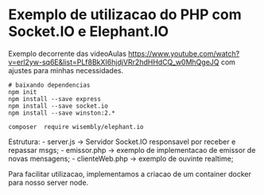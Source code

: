 # Exemplo de utilizacao do PHP com Socket.IO e Elephant.IO

Exemplo decorrente das videoAulas https://www.youtube.com/watch?v=erl2yw-sq6E&list=PLf8BkXI6hjdjVRr2hdHHdCQ_w0MhQgeJQ com ajustes para minhas necessidades.

```shell=
# baixando dependencias
npm init
npm install --save express
npm install --save socket.io
npm install --save winston:2.*

composer  require wisembly/elephant.io
```

Estrutura:
    - server.js -> Servidor Socket.IO responsavel por receber e repassar msgs;
    - emissor.php -> exemplo de implementacao de emissor de novas mensagens;
    - clienteWeb.php -> exemplo de ouvinte realtime;


Para facilitar utilizacao, implementamos a criacao de um container docker para nosso server node.

